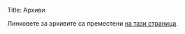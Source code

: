 Title: Архиви

Линковете за архивите са преместени [на тази страница](https://pechkov.chitanka.info/archives).
<br/>
